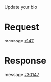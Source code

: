 Update your bio

# Request
message [#147](../../../proto/README.md#action_147)

# Response
message [#30147](../../../proto/README.md#action_30147)

